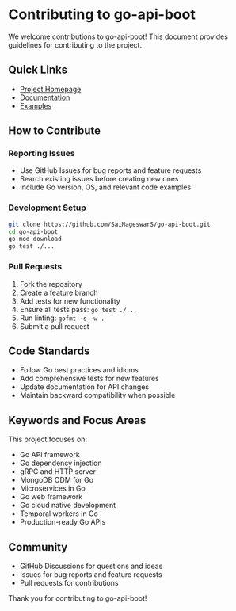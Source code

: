 # Contributing to go-api-boot

We welcome contributions to go-api-boot! This document provides guidelines for contributing to the project.

## Quick Links
- [Project Homepage](https://github.com/SaiNageswarS/go-api-boot)
- [Documentation](https://pkg.go.dev/github.com/SaiNageswarS/go-api-boot)
- [Examples](https://github.com/SaiNageswarS/go-api-boot#examples)

## How to Contribute

### Reporting Issues
- Use GitHub Issues for bug reports and feature requests
- Search existing issues before creating new ones
- Include Go version, OS, and relevant code examples

### Development Setup
```bash
git clone https://github.com/SaiNageswarS/go-api-boot.git
cd go-api-boot
go mod download
go test ./...
```

### Pull Requests
1. Fork the repository
2. Create a feature branch
3. Add tests for new functionality
4. Ensure all tests pass: `go test ./...`
5. Run linting: `gofmt -s -w .`
6. Submit a pull request

## Code Standards
- Follow Go best practices and idioms
- Add comprehensive tests for new features
- Update documentation for API changes
- Maintain backward compatibility when possible

## Keywords and Focus Areas
This project focuses on:
- Go API framework
- Go dependency injection
- gRPC and HTTP server
- MongoDB ODM for Go
- Microservices in Go
- Go web framework
- Go cloud native development
- Temporal workers in Go
- Production-ready Go APIs

## Community
- GitHub Discussions for questions and ideas
- Issues for bug reports and feature requests
- Pull requests for contributions

Thank you for contributing to go-api-boot!
